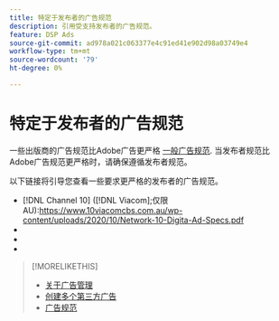 ```yaml
---
title: 特定于发布者的广告规范
description: 引用受支持发布者的广告规范。
feature: DSP Ads
source-git-commit: ad978a021c063377e4c91ed41e902d98a03749e4
workflow-type: tm+mt
source-wordcount: '79'
ht-degree: 0%

---
```


# 特定于发布者的广告规范

一些出版商的广告规范比Adobe广告更严格 [一般广告规范](/help/dsp/campaign-management/ads/ad-specs.md). 当发布者规范比Adobe广告规范更严格时，请确保遵循发布者规范。

以下链接将引导您查看一些要求更严格的发布者的广告规范。

* [!DNL Channel 10] ([!DNL Viacom];仅限AU):https://www.10viacomcbs.com.au/wp-content/uploads/2020/10/Network-10-Digita-Ad-Specs.pdf
* 
   [!DNL CBS Interactive Advanced Media]: https://cbsinteractive.com/advertising/ad-specs/list/cbs-interactive-advanced-media
* 
   [!DNL Hulu]: https://advertising.hulu.com/ad-products/video-commercial
* 

   [!DNL NBCUniversal]: https://together.nbcuni.com/nbcu-creative-guidelines

>[!MORELIKETHIS]
>
>* [关于广告管理](ad-about.md)
>* [创建多个第三方广告](ad-create-multiple.md)
>* [广告规范](/help/dsp/campaign-management/ads/ad-specs.md)

